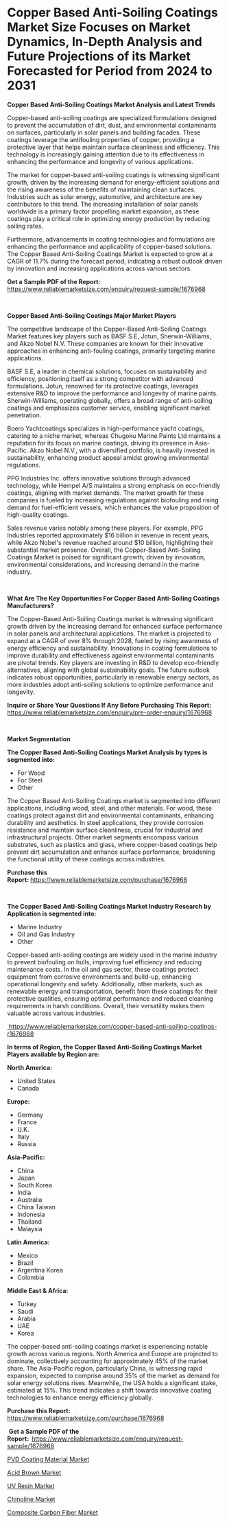 <p><h1>Copper Based Anti-Soiling Coatings Market Size Focuses on Market Dynamics, In-Depth Analysis and Future Projections of its Market Forecasted for Period from 2024 to 2031</h1></p><p><strong>Copper Based Anti-Soiling Coatings Market Analysis and Latest Trends</strong></p>
<p><p>Copper-based anti-soiling coatings are specialized formulations designed to prevent the accumulation of dirt, dust, and environmental contaminants on surfaces, particularly in solar panels and building facades. These coatings leverage the antifouling properties of copper, providing a protective layer that helps maintain surface cleanliness and efficiency. This technology is increasingly gaining attention due to its effectiveness in enhancing the performance and longevity of various applications.</p><p>The market for copper-based anti-soiling coatings is witnessing significant growth, driven by the increasing demand for energy-efficient solutions and the rising awareness of the benefits of maintaining clean surfaces. Industries such as solar energy, automotive, and architecture are key contributors to this trend. The increasing installation of solar panels worldwide is a primary factor propelling market expansion, as these coatings play a critical role in optimizing energy production by reducing soiling rates.</p><p>Furthermore, advancements in coating technologies and formulations are enhancing the performance and applicability of copper-based solutions. The Copper Based Anti-Soiling Coatings Market is expected to grow at a CAGR of 11.7% during the forecast period, indicating a robust outlook driven by innovation and increasing applications across various sectors.</p></p>
<p><strong>Get a Sample PDF of the Report:&nbsp;</strong> <a href="https://www.reliablemarketsize.com/enquiry/request-sample/1676968?utm_campaign=1103&utm_medium=2&utm_source=Github&utm_content=ia&utm_term=11122024&utm_id=copper-based-anti-soiling-coatings">https://www.reliablemarketsize.com/enquiry/request-sample/1676968</a></p>
<p>&nbsp;</p>
<p><strong>Copper Based Anti-Soiling Coatings Major Market Players</strong></p>
<p><p>The competitive landscape of the Copper-Based Anti-Soiling Coatings Market features key players such as BASF S.E, Jotun, Sherwin-Williams, and Akzo Nobel N.V. These companies are known for their innovative approaches in enhancing anti-fouling coatings, primarily targeting marine applications.</p><p>BASF S.E, a leader in chemical solutions, focuses on sustainability and efficiency, positioning itself as a strong competitor with advanced formulations. Jotun, renowned for its protective coatings, leverages extensive R&D to improve the performance and longevity of marine paints. Sherwin-Williams, operating globally, offers a broad range of anti-soiling coatings and emphasizes customer service, enabling significant market penetration.</p><p>Boero Yachtcoatings specializes in high-performance yacht coatings, catering to a niche market, whereas Chugoku Marine Paints Ltd maintains a reputation for its focus on marine coatings, driving its presence in Asia-Pacific. Akzo Nobel N.V., with a diversified portfolio, is heavily invested in sustainability, enhancing product appeal amidst growing environmental regulations. </p><p>PPG Industries Inc. offers innovative solutions through advanced technology, while Hempel A/S maintains a strong emphasis on eco-friendly coatings, aligning with market demands. The market growth for these companies is fueled by increasing regulations against biofouling and rising demand for fuel-efficient vessels, which enhances the value proposition of high-quality coatings.</p><p>Sales revenue varies notably among these players. For example, PPG Industries reported approximately $16 billion in revenue in recent years, while Akzo Nobel's revenue reached around $10 billion, highlighting their substantial market presence. Overall, the Copper-Based Anti-Soiling Coatings Market is poised for significant growth, driven by innovation, environmental considerations, and increasing demand in the marine industry.</p></p>
<p>&nbsp;</p>
<p><strong>What Are The Key Opportunities For Copper Based Anti-Soiling Coatings Manufacturers?</strong></p>
<p><p>The Copper-Based Anti-Soiling Coatings market is witnessing significant growth driven by the increasing demand for enhanced surface performance in solar panels and architectural applications. The market is projected to expand at a CAGR of over 8% through 2028, fueled by rising awareness of energy efficiency and sustainability. Innovations in coating formulations to improve durability and effectiveness against environmental contaminants are pivotal trends. Key players are investing in R&D to develop eco-friendly alternatives, aligning with global sustainability goals. The future outlook indicates robust opportunities, particularly in renewable energy sectors, as more industries adopt anti-soiling solutions to optimize performance and longevity.</p></p>
<p><strong>Inquire or Share Your Questions If Any Before Purchasing This Report:</strong> <a href="https://www.reliablemarketsize.com/enquiry/pre-order-enquiry/1676968?utm_campaign=1103&utm_medium=2&utm_source=Github&utm_content=ia&utm_term=11122024&utm_id=copper-based-anti-soiling-coatings">https://www.reliablemarketsize.com/enquiry/pre-order-enquiry/1676968</a></p>
<p>&nbsp;</p>
<p><strong>Market Segmentation</strong></p>
<p><strong>The Copper Based Anti-Soiling Coatings Market Analysis by types is segmented into:</strong></p>
<p><ul><li>For Wood</li><li>For Steel</li><li>Other</li></ul></p>
<p><p>The Copper Based Anti-Soiling Coatings market is segmented into different applications, including wood, steel, and other materials. For wood, these coatings protect against dirt and environmental contaminants, enhancing durability and aesthetics. In steel applications, they provide corrosion resistance and maintain surface cleanliness, crucial for industrial and infrastructural projects. Other market segments encompass various substrates, such as plastics and glass, where copper-based coatings help prevent dirt accumulation and enhance surface performance, broadening the functional utility of these coatings across industries.</p></p>
<p><strong>Purchase this Report:&nbsp;</strong><a href="https://www.reliablemarketsize.com/purchase/1676968?utm_campaign=1103&utm_medium=2&utm_source=Github&utm_content=ia&utm_term=11122024&utm_id=copper-based-anti-soiling-coatings">https://www.reliablemarketsize.com/purchase/1676968</a></p>
<p>&nbsp;</p>
<p><strong>The Copper Based Anti-Soiling Coatings Market Industry Research by Application is segmented into:</strong></p>
<p><ul><li>Marine Industry</li><li>Oil and Gas Industry</li><li>Other</li></ul></p>
<p><p>Copper-based anti-soiling coatings are widely used in the marine industry to prevent biofouling on hulls, improving fuel efficiency and reducing maintenance costs. In the oil and gas sector, these coatings protect equipment from corrosive environments and build-up, enhancing operational longevity and safety. Additionally, other markets, such as renewable energy and transportation, benefit from these coatings for their protective qualities, ensuring optimal performance and reduced cleaning requirements in harsh conditions. Overall, their versatility makes them valuable across various industries.</p></p>
<p><a href="https://www.reliablemarketsize.com/copper-based-anti-soiling-coatings-r1676968?utm_campaign=1103&utm_medium=2&utm_source=Github&utm_content=ia&utm_term=11122024&utm_id=copper-based-anti-soiling-coatings">&nbsp;https://www.reliablemarketsize.com/copper-based-anti-soiling-coatings-r1676968</a></p>
<p><strong>In terms of Region, the Copper Based Anti-Soiling Coatings Market Players available by Region are:</strong></p>
<p>
    <p> <strong> North America: </strong>
        <ul>
            <li>United States</li>
            <li>Canada</li>
        </ul>
        </p> 
    <p> <strong> Europe: </strong>
        <ul>
            <li>Germany</li>
            <li>France</li>
            <li>U.K.</li>
            <li>Italy</li>
            <li>Russia</li>
        </ul>
        </p> 
    <p> <strong> Asia-Pacific: </strong>
        <ul>
            <li>China</li>
            <li>Japan</li>
            <li>South Korea</li>
            <li>India</li>
            <li>Australia</li>
            <li>China Taiwan</li>
            <li>Indonesia</li>
            <li>Thailand</li>
            <li>Malaysia</li>
        </ul>
        </p> 
    <p> <strong> Latin America: </strong>
        <ul>
            <li>Mexico</li>
            <li>Brazil</li>
            <li>Argentina Korea</li>
            <li>Colombia</li>
        </ul>
        </p> 
    <p> <strong> Middle East & Africa: </strong>
        <ul>
            <li>Turkey</li>
            <li>Saudi</li>
            <li>Arabia</li>
            <li>UAE</li>
            <li>Korea</li>
        </ul>
    </p>
    </p>
<p><p>The copper-based anti-soiling coatings market is experiencing notable growth across various regions. North America and Europe are projected to dominate, collectively accounting for approximately 45% of the market share. The Asia-Pacific region, particularly China, is witnessing rapid expansion, expected to comprise around 35% of the market as demand for solar energy solutions rises. Meanwhile, the USA holds a significant stake, estimated at 15%. This trend indicates a shift towards innovative coating technologies to enhance energy efficiency globally.</p></p>
<p><strong>Purchase this Report: </strong><a href="https://www.reliablemarketsize.com/purchase/1676968?utm_campaign=1103&utm_medium=2&utm_source=Github&utm_content=ia&utm_term=11122024&utm_id=copper-based-anti-soiling-coatings">https://www.reliablemarketsize.com/purchase/1676968</a></p>
<p>&nbsp;<strong>Get a Sample PDF of the Report:&nbsp;&nbsp;</strong><a href="https://www.reliablemarketsize.com/enquiry/request-sample/1676968?utm_campaign=1103&utm_medium=2&utm_source=Github&utm_content=ia&utm_term=11122024&utm_id=copper-based-anti-soiling-coatings">https://www.reliablemarketsize.com/enquiry/request-sample/1676968</a></p>
<p><strong></strong></p>
<p><p><a href="https://www.linkedin.com/pulse/detailed-pvd-coating-material-market-report-analysis-from-2024-vyfof?utm_campaign=1103&utm_medium=2&utm_source=Github&utm_content=ia&utm_term=11122024&utm_id=copper-based-anti-soiling-coatings">PVD Coating Material Market</a></p><p><a href="https://www.linkedin.com/pulse/acid-brown-market-forecast-key-factors-boosting-149-growth-teasf?utm_campaign=1103&utm_medium=2&utm_source=Github&utm_content=ia&utm_term=11122024&utm_id=copper-based-anti-soiling-coatings">Acid Brown Market</a></p><p><a href="https://www.linkedin.com/pulse/projected-market-growth-uv-resin-81-cagr-from-2024-2031-entrepulse-yevsf?utm_campaign=1103&utm_medium=2&utm_source=Github&utm_content=ia&utm_term=11122024&utm_id=copper-based-anti-soiling-coatings">UV Resin Market</a></p><p><a href="https://www.linkedin.com/pulse/c-hannibex-sqmmf?utm_campaign=1103&utm_medium=2&utm_source=Github&utm_content=ia&utm_term=11122024&utm_id=copper-based-anti-soiling-coatings">Chinoline Market</a></p><p><a href="https://www.linkedin.com/pulse/exploring-growth-opportunities-composite-carbon-fiber-market-f9hjf?utm_campaign=1103&utm_medium=2&utm_source=Github&utm_content=ia&utm_term=11122024&utm_id=copper-based-anti-soiling-coatings">Composite Carbon Fiber Market</a></p></p>